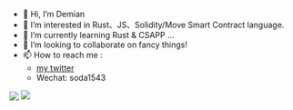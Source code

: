 - 👋 Hi, I’m Demian
- 👀 I’m interested in Rust、JS、Solidity/Move Smart Contract language.
- 🌱 I’m currently learning Rust & CSAPP ...
- 💞️ I’m looking to collaborate on fancy things!
- 📫 How to reach me :
  - [my twitter](https://twitter.com/demian70)
  - Wechat: soda1543

<p>
<img align="center" src="https://github-readme-stats.vercel.app/api?username=Demian101&show_icons=true&hide_title=true&hide_rank=true&hide=issues&count_private=false&disable_animations=true"/>
  
<img align="top" src="https://github-readme-stats.vercel.app/api/top-langs/?username=Demian101&layout=compact&langs_count=4&hide=javascript,html,css,python"/>
</p>


<!---
Demian101/Demian101 is a ✨ special ✨ repository because its `README.md` (this file) appears on your GitHub profile.
You can click the Preview link to take a look at your changes.
--->
